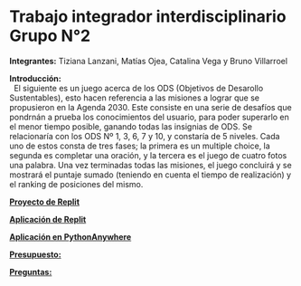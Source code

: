 # Trabajo integrador interdisciplinario Grupo N°2

**Integrantes:** Tiziana Lanzani, Matías Ojea, Catalina Vega y Bruno Villarroel   

**Introducción:**  
&nbsp;&nbsp;El siguiente es un juego acerca de los ODS (Objetivos de Desarollo Sustentables), esto hacen referencia a las misiones a lograr que se propusieron en la Agenda 2030. Este consiste en una serie de desafíos que pondrnán a prueba los conocimientos del usuario, para poder superarlo en el menor tiempo posible, ganando todas las insignias de ODS. Se relacionaría con los ODS Nº 1, 3, 6, 7 y 10, y constaría de 5 niveles. Cada uno de estos consta de tres fases; la primera es un multiple choice, la segunda es completar una oración, y la tercera es el juego de cuatro fotos una palabra. Una vez terminadas todas las misiones, el juego concluirá y se mostrará el puntaje sumado (teniendo en cuenta el tiempo de realización) y el ranking de posiciones del mismo.

<a href="https://replit.com/@CatalinaVEGA6/TPI-1CUAT-Lanzani-Ojea-Vega-y-Villarroel"> **Proyecto de Replit** </a>

<a href="https://tpi-1cuat-lanzani-ojea-vega-y-villarroel.catalinavega6.repl.co/"> **Aplicación de Replit** </a>

<a href="https://tizianalanzani.pythonanywhere.com/"> **Aplicación en PythonAnywhere** </a>

<a href="https://docs.google.com/document/d/1WPwn94gXcoB4pePyvUhpj8K_zaCSBIkLgGZ6xxnqBSU/edit?usp=sharing"> **Presupuesto:**</a>

<a href="https://docs.google.com/document/d/1JQTs6MtJJZuuSQ2ofDcEB_Qll8V_GyX89KGmc9IH5SE/edit?usp=sharing"> **Preguntas:**</a>


